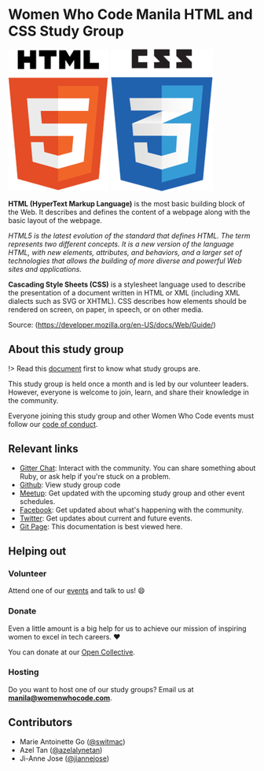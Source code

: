 # Women Who Code Manila HTML and CSS Study Group

![alt text](_media/HTML.png "HTML") ![alt text](_media/CSS.png "CSS")

**HTML (HyperText Markup Language)** is the most basic building block of the Web. It describes and defines the 
content of a webpage along with the basic layout of the webpage.

*HTML5 is the latest evolution of the standard that defines HTML. The term represents two different concepts. 
It is a new version of the language HTML, with new elements, attributes, and behaviors, and a larger set of technologies 
that allows the building of more diverse and powerful Web sites and applications.*

**Cascading Style Sheets (CSS)** is a stylesheet language used to describe the presentation 
of a document written in HTML or XML (including XML dialects such as SVG or XHTML). CSS describes how elements should 
be rendered on screen, on paper, in speech, or on other media.

Source: (https://developer.mozilla.org/en-US/docs/Web/Guide/) 

## About this study group

!> Read this [document](wwcodemanila/study_groups.md) first to know what study groups are.

This study group is held once a month and is led by our volunteer leaders. However, everyone is welcome to join, learn, and share their knowledge in the community.

Everyone joining this study group and other Women Who Code events must follow our [code of conduct](https://github.com/WomenWhoCode/guidelines-resources/blob/master/code_of_conduct.md).

<!--
  UPDATE THIS:

  You can add other information about how your study group here.

  DO NOT remove the lines above (under "About this study group") as they are important reminders about study groups
-->

## Relevant links

<!--
  UPDATE THIS:

  Change Gitter and Github links to the ones corresponding to your study groups
-->
- [Gitter Chat](https://gitter.im/WWCodeManila/HTML-CSS): Interact with the community. You can share something about Ruby, or ask help if you're stuck on a problem.
- [Github](https://github.com/wwcodemanila/WWCodeManila-HTML.CSS): View study group code
- [Meetup](https://meetup.com/Women-Who-Code-Manila): Get updated with the upcoming study group and other event schedules.
- [Facebook](https://facebook.com/wwcodemanila): Get updated about what's happening with the community.
- [Twitter](https://twitter.com/wwcodemanila): Get updates about current and future events.
- [Git Page](https://wwcodemanila.github.io/WWCodeManila-HTML.CSS/): This documentation is best viewed here.  

## Helping out

### Volunteer

Attend one of our [events](https://bit.ly/wwcodemanilameetups) and talk to us! :smile:

### Donate

Even a little amount is a big help for us to achieve our mission of inspiring women to excel in tech careers. :heart:

You can donate at our [Open Collective](https://opencollective.com/wwcodemanila).

### Hosting

Do you want to host one of our study groups? Email us at **manila@womenwhocode.com**.

## Contributors

- Marie Antoinette Go ([@switmac](https://github.com/switmac))
- Azel Tan ([@azelalynetan](https://github.com/azelalynetan))
- Ji-Anne Jose ([@jiannejose](https://github.com/jiannejose))
